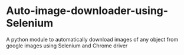 # Auto-image-downloader-using-Selenium
A python module to automatically download images of any object from google images using Selenium and Chrome driver
